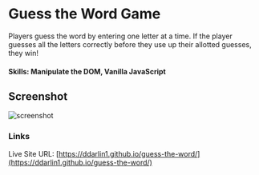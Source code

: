 # Guess the Word Game
Players guess the word by entering one letter at a time. If the player guesses all the letters correctly before they use up their allotted guesses, they win!

#### Skills: Manipulate the DOM, Vanilla JavaScript

## Screenshot
<img alt="screenshot" src="https://user-images.githubusercontent.com/87884573/149416029-d14b5948-1454-433c-bb56-adf85396bf37.png">

### Links
Live Site URL: [https://ddarlin1.github.io/guess-the-word/](https://ddarlin1.github.io/guess-the-word/)
